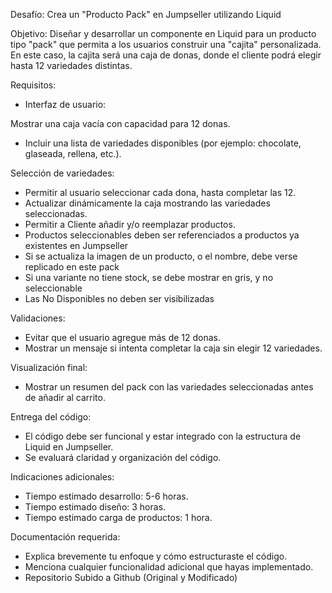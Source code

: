 Desafío: Crea un "Producto Pack" en Jumpseller utilizando Liquid

Objetivo:
Diseñar y desarrollar un componente en Liquid para un producto tipo "pack" que permita a los usuarios construir una "cajita" personalizada. En este caso, la cajita será una caja de donas, donde el cliente podrá elegir hasta 12 variedades distintas.

Requisitos:

- Interfaz de usuario:

Mostrar una caja vacía con capacidad para 12 donas.

- Incluir una lista de variedades disponibles (por ejemplo: chocolate, glaseada, rellena, etc.).

Selección de variedades:

- Permitir al usuario seleccionar cada dona, hasta completar las 12.
- Actualizar dinámicamente la caja mostrando las variedades seleccionadas.
- Permitir a Cliente añadir y/o reemplazar productos.
- Productos seleccionables deben ser referenciados a productos ya existentes en Jumpseller
- Si se actualiza la imagen de un producto, o el nombre, debe verse replicado en este pack
- Si una variante no tiene stock, se debe mostrar en gris, y no seleccionable
- Las No Disponibles no deben ser visibilizadas

Validaciones:

- Evitar que el usuario agregue más de 12 donas.
- Mostrar un mensaje si intenta completar la caja sin elegir 12 variedades.

Visualización final:

- Mostrar un resumen del pack con las variedades seleccionadas antes de añadir al carrito.

Entrega del código:

- El código debe ser funcional y estar integrado con la estructura de Liquid en Jumpseller.
- Se evaluará claridad y organización del código.

Indicaciones adicionales:

- Tiempo estimado desarrollo: 5-6 horas.
- Tiempo estimado diseño: 3 horas.
- Tiempo estimado carga de productos: 1 hora.

Documentación requerida:

- Explica brevemente tu enfoque y cómo estructuraste el código.
- Menciona cualquier funcionalidad adicional que hayas implementado.
- Repositorio Subido a Github (Original y Modificado)
